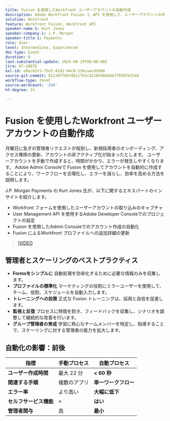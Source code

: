 ```yaml
---
title: Fusion を使用したWorkfront ユーザーアカウントの自動作成
description: Adobe Workfront Fusion と API を使用して、ユーザーアカウントの作成を自動化し、セットアップ時間を 22 分から 60 秒未満に短縮し、効率を向上させる方法について説明します。
solution: Workfront
feature: Workfront Fusion, Workfront API
speaker-name-1: Kurt Jones
speaker-company-1: J.P. Morgan
speaker-title-1: Payments
role: User
level: Intermediate, Experienced
doc-type: Event
duration: 0
last-substantial-update: 2025-08-29T00:00:00Z
jira: KT-18876
exl-id: e8ac62c5-75e5-41d2-94c8-25bcaacd5668
source-git-commit: 91120ff6bfd81c7b3c9218fbbb6dbff9397b37e6
workflow-type: tm+mt
source-wordcount: '254'
ht-degree: 1%

---
```


# Fusion を使用したWorkfront ユーザーアカウントの自動作成

月曜日に急ぎの管理者リクエストが殺到し、新規採用者のオンボーディング、アクセス権限の更新、アカウントの非アクティブ化が始まったとします。 ユーザーアカウントを手動で作成すると、時間がかかり、エラーが発生しやすくなります。 Adobe Admin Consoleで Fusion を使用してアカウントを自動的に作成することにより、ワークフローを合理化し、エラーを減らし、効率を高める方法を説明します。

J.P. Morgan Payments の Kurt Jones 氏が、以下に関するエキスパートのインサイトを紹介します。

* Workfront フォームを使用したユーザーアカウントの取り込みのキャプチャ
* User Management API を使用するAdobe Developer Consoleでのプロジェクトの設定
* Fusion を使用したAdmin Consoleでのアカウント作成の自動化
* Fusion によるWorkfront プロファイルへの追加詳細の更新

>[!VIDEO](https://video.tv.adobe.com/v/3471496/?learn=on&enablevpops)

## 管理者とスケーリングのベストプラクティス

* **Formsをシンプルに** 自動処理を効率化するために必要な情報のみを収集します。
* **プロファイルの標準化** マーケティングの役割にミラーユーザーを使用して、チーム、役割、スケジュールを自動入力します。
* **トレーニングへの投資** 正式な Fusion トレーニングは、採用と自信を促進します。
* **監視と反復** プロセスに時間を割き、フィードバックを収集し、シナリオを調整して継続的な改善を行います。
* **グループ管理者の育成** 学習に熱心なチームメンバーを特定し、指導することで、スケーリングに対する管理者の能力を拡大します。

## 自動化の影響：前後

| **指標** | **手動プロセス** | **自動プロセス** |
|-------------------------------|--------------------|-------------------------|
| **ユーザー作成時間** | 最大 22 分 | **&lt; 60 秒** |
| **関連する手順** | 複数のアプリ | **単一ワークフロー** |
| **エラー率** | より高い | **大幅に低下** |
| **セルフサービス機能** | × | **はい** |
| **管理者関与** | 高 | **最小** |
